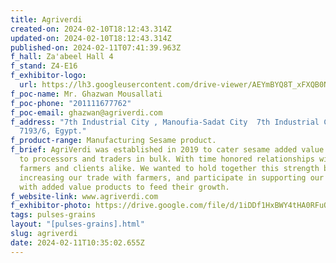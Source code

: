 ```yaml
---
title: Agriverdi
created-on: 2024-02-10T18:12:43.314Z
updated-on: 2024-02-10T18:12:43.314Z
published-on: 2024-02-11T07:41:39.963Z
f_hall: Za'abeel Hall 4
f_stand: Z4-E16
f_exhibitor-logo:
  url: https://lh3.googleusercontent.com/drive-viewer/AEYmBYQ8T_xFXQB0N4Qcq1lm9-1x4YbwMJteHFY8_MDjX_PxKPsrnjYBqGSZ5ntgNz4oEEQqjHxUc_7nXNhfFrcYglVXf0dZ=s1600
f_poc-name: Mr. Ghazwan Mousallati
f_poc-phone: "201111677762"
f_poc-email: ghazwan@agriverdi.com
f_address: "7th Industrial City , Manoufia-Sadat City  7th Industrial City:
  7193/6, Egypt."
f_product-range: Manufacturing Sesame product.
f_brief: AgriVerdi was established in 2019 to cater sesame added value products
  to processors and traders in bulk. With time honored relationships with
  farmers and clients alike. We wanted to hold together this strength by
  increasing our trade with farmers, and participate in supporting our clients
  with added value products to feed their growth.
f_website-link: www.agriverdi.com
f_exhibitor-photo: https://drive.google.com/file/d/1iDDf1HxBWY4tHA0RFuQJ9y8mq_8CFVyl/view?usp=drive_link
tags: pulses-grains
layout: "[pulses-grains].html"
slug: agriverdi
date: 2024-02-11T10:35:02.655Z
---
```

